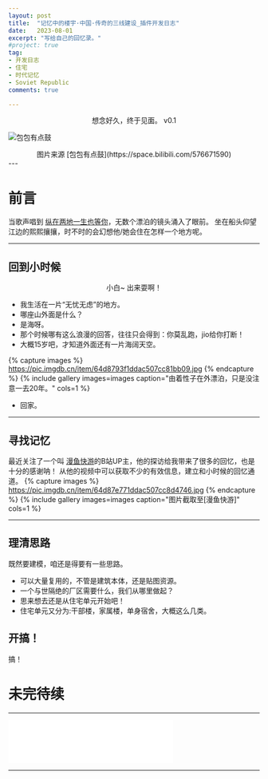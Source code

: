 ```yaml
---
layout: post
title:  "记忆中的楼宇·中国·传奇的三线建设_插件开发日志"
date:   2023-08-01
excerpt: "写给自己的回忆录。"
#project: true
tag:
- 开发日志 
- 住宅
- 时代记忆
- Soviet Republic
comments: true

--- 
```

    
<center>想念好久，终于见面。 v0.1</center>
     
![包包有点鼓](https://pic.imgdb.cn/item/64d872c71ddac507cc71a7ec.jpg) 
<center>图片来源 [包包有点鼓](https://space.bilibili.com/576671590) </center>
---

# 前言 

当歌声唱到 [纵在两地一生也等你](https://c6.y.qq.com/base/fcgi-bin/u?__=U5DAc8)，无数个漂泊的镜头涌入了眼前。
坐在船头仰望江边的熙熙攘攘，时不时的会幻想他/她会住在怎样一个地方呢。

---

## 回到小时候

<center>小白~ 出来耍啊！</center>

* 我生活在一片“无忧无虑”的地方。
* 哪座山外面是什么？
* 是海呀。
* 那个时候哪有这么浪漫的回答，往往只会得到：你莫乱跑，jio给你打断！
* 大概15岁吧，才知道外面还有一片海阔天空。 

{% capture images %}
	https://pic.imgdb.cn/item/64d8793f1ddac507cc81bb09.jpg
{% endcapture %}
{% include gallery images=images caption="由着性子在外漂泊，只是没注意一去20年。" cols=1 %}

* 回家。

---

## 寻找记忆

最近关注了一个叫 [漫鱼快游](https://space.bilibili.com/412942310)的B站UP主，他的探访给我带来了很多的回忆，也是十分的感谢呐！
从他的视频中可以获取不少的有效信息，建立和小时候的回忆通道。
{% capture images %}
	https://pic.imgdb.cn/item/64d87e771ddac507cc8d4746.jpg
{% endcapture %}
{% include gallery images=images caption="图片截取至[漫鱼快游]" cols=1 %}

---

## 理清思路

既然要建模，咱还是得要有一些思路。

* 可以大量复用的，不管是建筑本体，还是贴图资源。
* 一个与世隔绝的厂区需要什么，我们从哪里做起？
* 思来想去还是从住宅单元开始吧！
* 住宅单元又分为:干部楼，家属楼，单身宿舍，大概这么几类。   

## 开搞！

搞！

# 未完待续


---

<iframe frameborder="no" border="0" marginwidth="0" marginheight="0" width=330 height=86 src="//music.163.com/outchain/player?type=2&id=318403&auto=1&height=66"></iframe>



---